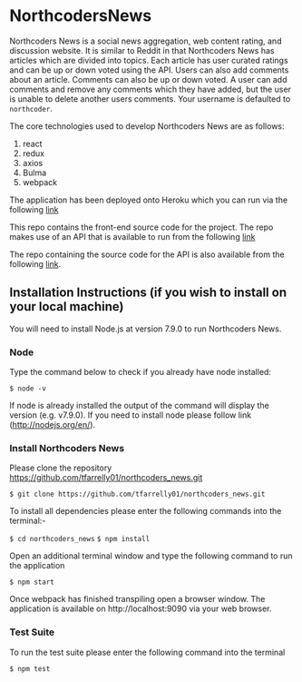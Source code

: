 # NorthcodersNews
Northcoders News is a social news aggregation, web content rating, and discussion website. It is similar to Reddit in that Northcoders News has articles which are divided into topics. Each article has user curated ratings and can be up or down voted using the API. Users can also add comments about an article. Comments can also be up or down voted. A user can add comments and remove any comments which they have added, but the user is unable to delete another users comments. Your username is defaulted to `northcoder`.

The core technologies used to develop Northcoders News are as follows:
1. react
2. redux
3. axios
4. Bulma
5. webpack

The application has been deployed onto Heroku which you can run via the following <a href="https://nc-afline-news.herokuapp.com/">link</a>

This repo contains the front-end source code for the project. The repo makes use of an API that is available to run from the following <a href="https://afline-news-api.herokuapp.com/">link</a>

The repo containing the source code for the API is also available from the following <a href="https://github.com/tfarrelly01/AFLine-news-api">link</a>.

## Installation Instructions (if you wish to install on your local machine)

You will need to install Node.js at version 7.9.0 to run Northcoders News. 

### Node
Type the command below to check if you already have node installed:

`$ node -v`

If node is already installed the output of the command will display the version (e.g. v7.9.0). If you need to install node please follow link (http://nodejs.org/en/).

### Install Northcoders News
Please clone the repository https://github.com/tfarrelly01/northcoders_news.git

`$ git clone https://github.com/tfarrelly01/northcoders_news.git`

To install all dependencies please enter the following commands into the terminal:-

`$ cd northcoders_news`
`$ npm install`

Open an additional terminal window and type the following command to run the application

`$ npm start`

Once webpack has finished transpiling open a browser window. The application is available on http://localhost:9090 via your web browser.

### Test Suite
To run the test suite please enter the following command into the terminal

`$ npm test`
